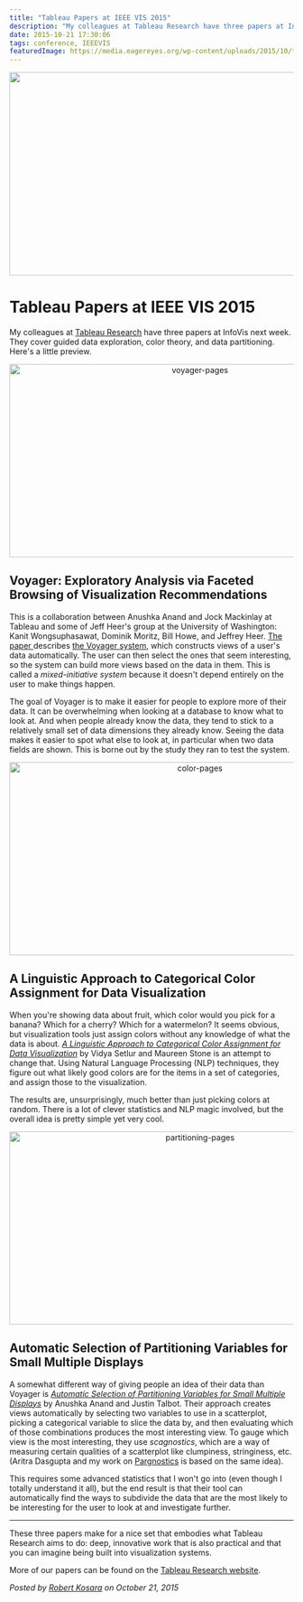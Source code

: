 ```yaml
---
title: "Tableau Papers at IEEE VIS 2015"
description: "My colleagues at Tableau Research have three papers at InfoVis next week. They cover guided data exploration, color theory, and data partitioning. Here's a little preview."
date: 2015-10-21 17:30:06
tags: conference, IEEEVIS
featuredImage: https://media.eagereyes.org/wp-content/uploads/2015/10/tableau-vis-papers-teaser.jpg
---
```


<p align="center"><img src="https://media.eagereyes.org/wp-content/uploads/2015/10/tableau-vis-papers-teaser.jpg" alt="" width="825" height="360" /></p>

# Tableau Papers at IEEE VIS 2015

My colleagues at <a href="https://research.tableau.com">Tableau Research</a> have three papers at InfoVis next week. They cover guided data exploration, color theory, and data partitioning. Here's a little preview.

<p align="center"><a href="https://research.tableau.com/paper/voyager-exploratory-analysis-faceted-browsing-visualization-recommendations"><img class="aligncenter size-full wp-image-8989" src="https://media.eagereyes.org/wp-content/uploads/2015/10/voyager-pages.jpg" alt="voyager-pages" width="660" height="342" /></a></p>

## Voyager: Exploratory Analysis via Faceted Browsing of Visualization Recommendations

This is a collaboration between Anushka Anand and Jock Mackinlay at Tableau and some of Jeff Heer's group at the University of Washington: Kanit Wongsuphasawat, Dominik Moritz, Bill Howe, and Jeffrey Heer. <a href="https://research.tableau.com/paper/voyager-exploratory-analysis-faceted-browsing-visualization-recommendations">The paper </a>describes <a href="http://idl.cs.washington.edu/papers/voyager">the Voyager system</a>, which constructs views of a user's data automatically. The user can then select the ones that seem interesting, so the system can build more views based on the data in them.  This is called a <em>mixed-initiative system</em> because it doesn't depend entirely on the user to make things happen.

The goal of Voyager is to make it easier for people to explore more of their data. It can be overwhelming when looking at a database to know what to look at. And when people already know the data, they tend to stick to a relatively small set of data dimensions they already know. Seeing the data makes it easier to spot what else to look at, in particular when two data fields are shown. This is borne out by the study they ran to test the system.

<p align="center"><a href="https://research.tableau.com/paper/linguistic-approach-categorical-color-assignment-data-visualization"><img class="aligncenter size-full wp-image-8986" src="https://media.eagereyes.org/wp-content/uploads/2015/10/color-pages.jpg" alt="color-pages" width="660" height="342" /></a></p>

## A Linguistic Approach to Categorical Color Assignment for Data Visualization

When you're showing data about fruit, which color would you pick for a banana? Which for a cherry? Which for a watermelon? It seems obvious, but visualization tools just assign colors without any knowledge of what the data is about. <a href="https://research.tableau.com/paper/linguistic-approach-categorical-color-assignment-data-visualization"><em>A Linguistic Approach to Categorical Color Assignment for Data Visualization</em></a> by Vidya Setlur and Maureen Stone is an attempt to change that. Using Natural Language Processing (NLP) techniques, they figure out what likely good colors are for the items in a set of categories, and assign those to the visualization.

The results are, unsurprisingly, much better than just picking colors at random. There is a lot of clever statistics and NLP magic involved, but the overall idea is pretty simple yet very cool.

<p align="center"><a href="https://research.tableau.com/paper/automatic-selection-partitioning-variables-small-multiple-displays"><img class="aligncenter size-full wp-image-8987" src="https://media.eagereyes.org/wp-content/uploads/2015/10/partitioning-pages.jpg" alt="partitioning-pages" width="660" height="342" /></a></p>

## Automatic Selection of Partitioning Variables for Small Multiple Displays

A somewhat different way of giving people an idea of their data than Voyager is <em><a href="https://research.tableau.com/paper/automatic-selection-partitioning-variables-small-multiple-displays">Automatic Selection of Partitioning Variables for Small Multiple Displays</a></em> by Anushka Anand and Justin Talbot. Their approach creates views automatically by selecting two variables to use in a scatterplot, picking a categorical variable to slice the data by, and then evaluating which of those combinations produces the most interesting view. To gauge which view is the most interesting, they use <em>scagnostics</em>, which are a way of measuring certain qualities of a scatterplot like clumpiness, stringiness, etc. (Aritra Dasgupta and my work on <a href="/papers/pargnostics">Pargnostics</a> is based on the same idea).

This requires some advanced statistics that I won't go into (even though I totally understand it all), but the end result is that their tool can automatically find the ways to subdivide the data that are the most likely to be interesting for the user to look at and investigate further.

<hr />

These three papers make for a nice set that embodies what Tableau Research aims to do: deep, innovative work that is also practical and that you can imagine being built into visualization systems.

More of our papers can be found on the <a href="https://research.tableau.com/papers">Tableau Research website</a>.


_Posted by <a href="/about">Robert Kosara</a> on October 21, 2015_


